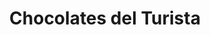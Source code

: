 ---
title: "Chocolates del Turista"
url: /puerto-madryn/chocolates-del-turista/
shop: Schokolade
---
